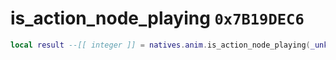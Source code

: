 # is_action_node_playing `0x7B19DEC6`

```lua
local result --[[ integer ]] = natives.anim.is_action_node_playing(_unk0 --[[ integer ]], _unk1 --[[ integer ]])
```